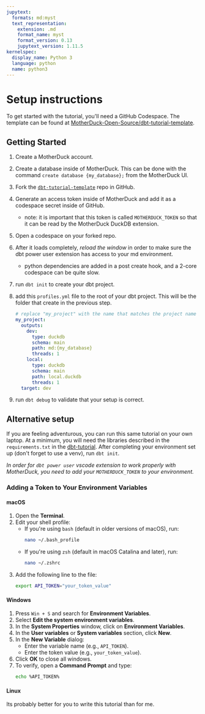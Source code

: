 ```yaml
---
jupytext:
  formats: md:myst
  text_representation:
    extension: .md
    format_name: myst
    format_version: 0.13
    jupytext_version: 1.11.5
kernelspec:
  display_name: Python 3
  language: python
  name: python3
---
```


# Setup instructions

To get started with the tutorial, you'll need a GitHub Codespace. The template can be found at [MotherDuck-Open-Source/dbt-tutorial-template](https://github.com/MotherDuck-Open-Source/dbt-tutorial-template).

## Getting Started

1. Create a MotherDuck account.
2. Create a database inside of MotherDuck. This can be done with the command `create database {my_database};` from the MotherDuck UI.
3. Fork the [`dbt-tutorial-template`](https://github.com/MotherDuck-Open-Source/dbt-tutorial-template) repo in GitHub.
4. Generate an access token inside of MotherDuck and add it as a codespace secret inside of GitHub.
    - note: it is important that this token is called `MOTHERDUCK_TOKEN` so that it can be read by the MotherDuck DuckDB extension.
5. Open a codespace on your forked repo.
6. After it loads completely, _reload the window_ in order to make sure the dbt power user extension has access to your md environment.
   - python dependencies are added in a post create hook, and a 2-core codespace can be quite slow.
7. run `dbt init` to create your dbt project.
8. add this `profiles.yml` file to the root of your dbt project. This will be the folder that create in the previous step.

    ```yml
    # replace "my_project" with the name that matches the project name in step 7.
    my_project:
      outputs:
        dev:
          type: duckdb
          schema: main
          path: md:{my_database}
          threads: 1
        local:
          type: duckdb
          schema: main
          path: local.duckdb
          threads: 1
      target: dev
    ```
9.  run `dbt debug` to validate that your setup is correct.

## Alternative setup

If you are feeling adventurous, you can run this same tutorial on your own laptop. At a minimum, you will need the libraries described in the `requirements.txt` in the [dbt-tutorial](https://github.com/MotherDuck-Open-Source/dbt-tutorial-template). After completing your environment set up (don't forget to use a venv), run `dbt init`.

_In order for `dbt power user` vscode extension to work properly with MotherDuck, you need to add your `MOTHERDUCK_TOKEN` to your environment._

### Adding a Token to Your Environment Variables

#### macOS

1. Open the **Terminal**.
2. Edit your shell profile:
   - If you're using `bash` (default in older versions of macOS), run:
     ```bash
     nano ~/.bash_profile
     ```
   - If you're using `zsh` (default in macOS Catalina and later), run:
     ```bash
     nano ~/.zshrc
     ```
3. Add the following line to the file:
   ```bash
   export API_TOKEN="your_token_value"
   ```

#### Windows
1. Press `Win + S` and search for **Environment Variables**.
2. Select **Edit the system environment variables**.
3. In the **System Properties** window, click on **Environment Variables**.
4. In the **User variables** or **System variables** section, click **New**.
5. In the **New Variable** dialog:
   - Enter the variable name (e.g., `API_TOKEN`).
   - Enter the token value (e.g., `your_token_value`).
6. Click **OK** to close all windows.
7. To verify, open a **Command Prompt** and type:
   ```bash
   echo %API_TOKEN%
   ```

#### Linux

Its probably better for you to write this tutorial than for me.